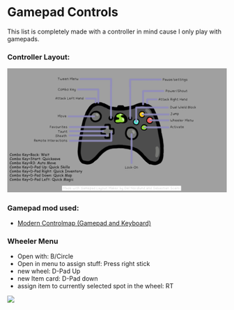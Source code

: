 # Gamepad Controls 

This list is completely made with a controller in mind cause I only play with gamepads. 

### Controller Layout:
<img src="https://raw.githubusercontent.com/Styyx1/Nocturnia-Readme/af679fea23423cdb829f30c9f988cc6545bb33df/files/NocturniaGamepadLayout.png" />

### Gamepad mod used: 
- [Modern Controlmap (Gamepad and Keyboard)](https://www.nexusmods.com/skyrimspecialedition/mods/89649)


### Wheeler Menu
- Open with: B/Circle  
- Open in menu to assign stuff: Press right stick  
- new wheel: D-Pad Up
- new Item card: D-Pad down
- assign item to currently selected spot in the wheel: RT

<img src= />





